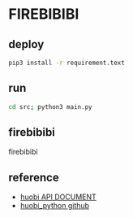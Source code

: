 # FIREBIBIBI
## deploy
```bash
pip3 install -r requirement.text
```

## run
```bash
cd src; python3 main.py
```

## firebibibi
firebibibi

## reference
- [huobi API DOCUMENT](https://huobiapi.github.io/docs/spot/v1/cn/#5ea2e0cde2)
- [huobi_python github](https://github.com/HuobiRDCenter/huobi_Python)